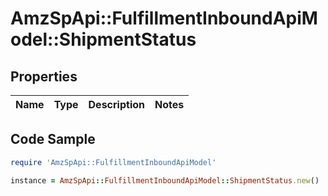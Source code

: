 # AmzSpApi::FulfillmentInboundApiModel::ShipmentStatus

## Properties

Name | Type | Description | Notes
------------ | ------------- | ------------- | -------------

## Code Sample

```ruby
require 'AmzSpApi::FulfillmentInboundApiModel'

instance = AmzSpApi::FulfillmentInboundApiModel::ShipmentStatus.new()
```



